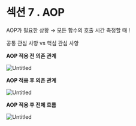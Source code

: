 # 섹션 7 . AOP

AOP가 필요한 상황 → 모든 함수의 호출 시간 측정할 때 !

공통 관심 사항 vs 핵심 관심 사항

**AOP 적용 전 의존 관계**

![Untitled](%E1%84%89%E1%85%A6%E1%86%A8%E1%84%89%E1%85%A7%E1%86%AB%207%20AOP%20e202317650d1448986c2f02dc68f40d0/Untitled.png)

**AOP 적용 후 의존 관계**

![Untitled](%E1%84%89%E1%85%A6%E1%86%A8%E1%84%89%E1%85%A7%E1%86%AB%207%20AOP%20e202317650d1448986c2f02dc68f40d0/Untitled%201.png)

**AOP 적용 후 전체 흐름**

![Untitled](%E1%84%89%E1%85%A6%E1%86%A8%E1%84%89%E1%85%A7%E1%86%AB%207%20AOP%20e202317650d1448986c2f02dc68f40d0/Untitled%202.png)
